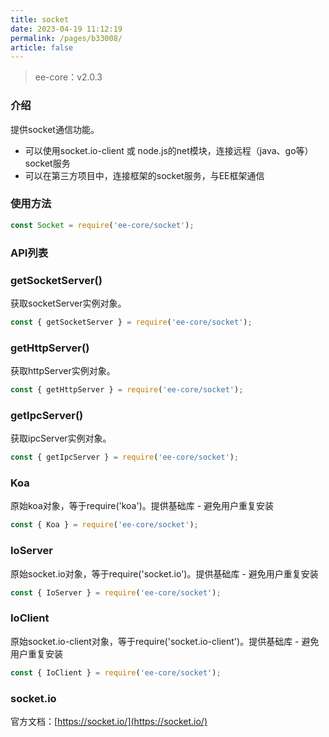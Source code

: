 ```yaml
---
title: socket
date: 2023-04-19 11:12:19
permalink: /pages/b33008/
article: false
---
```


> ee-core：v2.0.3

###  介绍
提供socket通信功能。

- 可以使用socket.io-client 或 node.js的net模块，连接远程（java、go等）socket服务
- 可以在第三方项目中，连接框架的socket服务，与EE框架通信

###  使用方法
```javascript
const Socket = require('ee-core/socket');
```

###  API列表
###  getSocketServer()
获取socketServer实例对象。
```javascript
const { getSocketServer } = require('ee-core/socket');
```

###  getHttpServer()
获取httpServer实例对象。
```javascript
const { getHttpServer } = require('ee-core/socket');
```

###  getIpcServer()
获取ipcServer实例对象。
```javascript
const { getIpcServer } = require('ee-core/socket');
```

###  Koa
原始koa对象，等于require('koa')。提供基础库 - 避免用户重复安装
```javascript
const { Koa } = require('ee-core/socket');
```

###  IoServer
原始socket.io对象，等于require('socket.io')。提供基础库 - 避免用户重复安装
```javascript
const { IoServer } = require('ee-core/socket');
```

###  IoClient
原始socket.io-client对象，等于require('socket.io-client')。提供基础库 - 避免用户重复安装
```javascript
const { IoClient } = require('ee-core/socket');
```

### socket.io
官方文档：[https://socket.io/](https://socket.io/)


